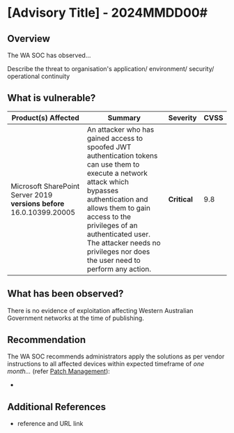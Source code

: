 # \[Advisory Title\] - 2024MMDD00\#

## Overview

The WA SOC has observed…

Describe the threat to organisation's application/ environment/ security/ operational continuity

## What is vulnerable?

| Product(s) Affected                                                   | Summary                                                                                                                                                                                                                                                                                                 | Severity     | CVSS |
| --------------------------------------------------------------------- | ------------------------------------------------------------------------------------------------------------------------------------------------------------------------------------------------------------------------------------------------------------------------------------------------------- | ------------ | ---- |
| Microsoft SharePoint Server 2019 **versions before** 16.0.10399.20005 | An attacker who has gained access to spoofed JWT authentication tokens can use them to execute a network attack which bypasses authentication and allows them to gain access to the privileges of an authenticated user. The attacker needs no privileges nor does the user need to perform any action. | **Critical** | 9.8  |

## What has been observed?

There is no evidence of exploitation affecting Western Australian Government networks at the time of publishing.

## Recommendation

The WA SOC recommends administrators apply the solutions as per vendor instructions to all affected devices within expected timeframe of *one month...* (refer [Patch Management](../guidelines/patch-management.md)):

- <Vendor URL>

## Additional References

- reference and URL link
